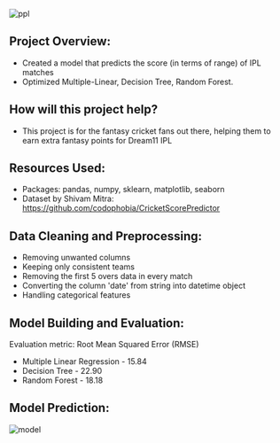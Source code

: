 
![ppl](https://user-images.githubusercontent.com/83487183/137313600-0b078370-033e-489c-95f1-a3e43097530b.jpg)

## Project Overview:
* Created a model that predicts the score (in terms of range) of IPL matches
* Optimized Multiple-Linear, Decision Tree, Random Forest.

## How will this project help?
* This project is for the fantasy cricket fans out there, helping them to earn extra fantasy points for Dream11 IPL 

## Resources Used:
* Packages: pandas, numpy, sklearn, matplotlib, seaborn
* Dataset by Shivam Mitra: https://github.com/codophobia/CricketScorePredictor

## Data Cleaning and Preprocessing:
* Removing unwanted columns
* Keeping only consistent teams
* Removing the first 5 overs data in every match
* Converting the column 'date' from string into datetime object
* Handling categorical features

## Model Building and Evaluation:
Evaluation metric: Root Mean Squared Error (RMSE)
* Multiple Linear Regression - 15.84
* Decision Tree - 22.90
* Random Forest - 18.18

## Model Prediction:
![model](https://user-images.githubusercontent.com/83487183/137315217-4f68d497-9cc0-4dc5-9a9a-99c6505d0c5f.PNG)

